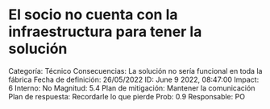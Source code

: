 # El socio no cuenta con la infraestructura para tener la solución

Categoría: Técnico
Consecuencias: La solución no sería funcional en toda la fábrica
Fecha de definición: 26/05/2022
ID: June 9 2022, 08:47:00
Impact: 6
Interno: No
Magnitud: 5.4
Plan de mitigación: Mantener la comunicación 
Plan de respuesta: Recordarle lo que pierde
Prob: 0.9
Responsable: PO